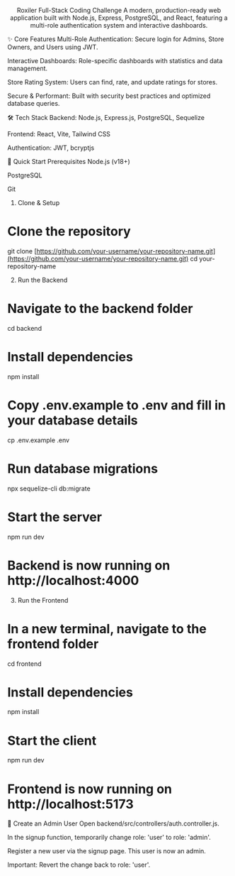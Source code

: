 <div align="center">

Roxiler Full-Stack Coding Challenge
A modern, production-ready web application built with Node.js, Express, PostgreSQL, and React, featuring a multi-role authentication system and interactive dashboards.

</div>

✨ Core Features
Multi-Role Authentication: Secure login for Admins, Store Owners, and Users using JWT.

Interactive Dashboards: Role-specific dashboards with statistics and data management.

Store Rating System: Users can find, rate, and update ratings for stores.

Secure & Performant: Built with security best practices and optimized database queries.

🛠️ Tech Stack
Backend: Node.js, Express.js, PostgreSQL, Sequelize

Frontend: React, Vite, Tailwind CSS

Authentication: JWT, bcryptjs

🚀 Quick Start
Prerequisites
Node.js (v18+)

PostgreSQL

Git

1. Clone & Setup
# Clone the repository
git clone [https://github.com/your-username/your-repository-name.git](https://github.com/your-username/your-repository-name.git)
cd your-repository-name

2. Run the Backend
# Navigate to the backend folder
cd backend

# Install dependencies
npm install

# Copy .env.example to .env and fill in your database details
cp .env.example .env

# Run database migrations
npx sequelize-cli db:migrate

# Start the server
npm run dev
# Backend is now running on http://localhost:4000

3. Run the Frontend
# In a new terminal, navigate to the frontend folder
cd frontend

# Install dependencies
npm install

# Start the client
npm run dev
# Frontend is now running on http://localhost:5173

👤 Create an Admin User
Open backend/src/controllers/auth.controller.js.

In the signup function, temporarily change role: 'user' to role: 'admin'.

Register a new user via the signup page. This user is now an admin.

Important: Revert the change back to role: 'user'.
